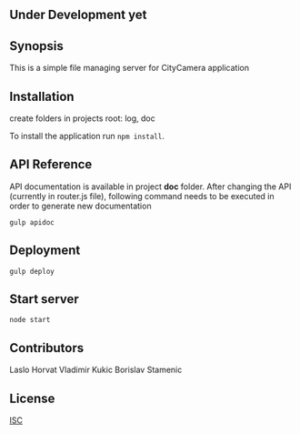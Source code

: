## Under Development yet

## Synopsis

This is a simple file managing server for CityCamera application


## Installation

create folders in projects root: log, doc

To install the application run `npm install`.



## API Reference

API documentation is available in project **doc** folder. After changing the API (currently in router.js file), following command needs to be executed in order to generate new documentation

`gulp apidoc`

## Deployment

`gulp deploy`

## Start server

`node start`

## Contributors
Laslo Horvat
Vladimir Kukic
Borislav Stamenic

## License
[ISC](http://opensource.org/licenses/ISC)
